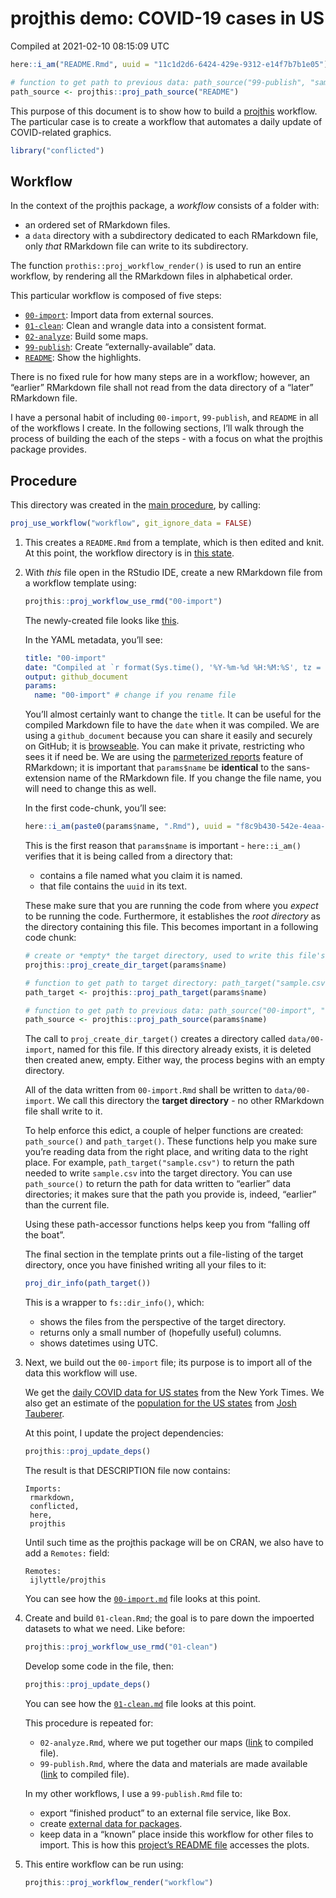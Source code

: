 projthis demo: COVID-19 cases in US
================
Compiled at 2021-02-10 08:15:09 UTC

``` r
here::i_am("README.Rmd", uuid = "11c1d2d6-6424-429e-9312-e14f7b7b1e05")

# function to get path to previous data: path_source("99-publish", "sample.csv")
path_source <- projthis::proj_path_source("README")
```

This purpose of this document is to show how to build a
[projthis](https://ijlyttle.github.io/projthis/) workflow. The
particular case is to create a workflow that automates a daily update of
COVID-related graphics.

``` r
library("conflicted")
```

## Workflow

In the context of the projthis package, a *workflow* consists of a
folder with:

  - an ordered set of RMarkdown files.
  - a `data` directory with a subdirectory dedicated to each RMarkdown
    file, only *that* RMarkdown file can write to its subdirectory.

The function `prothis::proj_workflow_render()` is used to run an entire
workflow, by rendering all the RMarkdown files in alphabetical order.

This particular workflow is composed of five steps:

  - [`00-import`](00-import.md): Import data from external sources.
  - [`01-clean`](01-clean.md): Clean and wrangle data into a consistent
    format.
  - [`02-analyze`](02-analyze.md): Build some maps.
  - [`99-publish`](99-publish.md): Create “externally-available” data.
  - [`README`](README.md): Show the highlights.

There is no fixed rule for how many steps are in a workflow; however, an
“earlier” RMarkdown file shall not read from the data directory of a
“later” RMarkdown file.

I have a personal habit of including `00-import`, `99-publish`, and
`README` in all of the workflows I create. In the following sections,
I’ll walk through the process of building the each of the steps - with
a focus on what the projthis package provides.

## Procedure

This directory was created in the [main procedure](../README.md), by
calling:

``` r
proj_use_workflow("workflow", git_ignore_data = FALSE)
```

1.  This creates a `README.Rmd` from a template, which is then edited
    and knit. At this point, the workflow directory is in [this
    state](https://github.com/ijlyttle/covidStates/tree/create-workflow/workflow).

2.  With *this* file open in the RStudio IDE, create a new RMarkdown
    file from a workflow template using:
    
    ``` r
    projthis::proj_workflow_use_rmd("00-import")
    ```
    
    The newly-created file looks like
    [this](https://github.com/ijlyttle/covidStates/blob/5acbfc5bc1c898c1210455f2c921732e100069a7/workflow/00-import.Rmd).
    
    In the YAML metadata, you’ll see:
    
    ``` yaml
    title: "00-import"
    date: "Compiled at `r format(Sys.time(), '%Y-%m-%d %H:%M:%S', tz = 'UTC')` UTC"
    output: github_document
    params:
      name: "00-import" # change if you rename file
    ```
    
    You’ll almost certainly want to change the `title`. It can be useful
    for the compiled Markdown file to have the `date` when it was
    compiled. We are using a `github_document` because you can share it
    easily and securely on GitHub; it is
    [browseable](https://happygitwithr.com/workflows-browsability.html).
    You can make it private, restricting who sees it if need be. We are
    using the [parmeterized
    reports](https://bookdown.org/yihui/rmarkdown/parameterized-reports.html)
    feature of RMarkdown; it is important that `params$name` be
    **identical** to the sans-extension name of the RMarkdown file. If
    you change the file name, you will need to change this as well.
    
    In the first code-chunk, you’ll see:
    
    ``` r
    here::i_am(paste0(params$name, ".Rmd"), uuid = "f8c9b430-542e-4eaa-b315-bad86866aa06")
    ```
    
    This is the first reason that `params$name` is important -
    `here::i_am()` verifies that it is being called from a directory
    that:
    
      - contains a file named what you claim it is named.
      - that file contains the `uuid` in its text.
    
    These make sure that you are running the code from where you
    *expect* to be running the code. Furthermore, it establishes the
    *root directory* as the directory containing this file. This becomes
    important in a following code chunk:
    
    ``` r
    # create or *empty* the target directory, used to write this file's data: 
    projthis::proj_create_dir_target(params$name)
    
    # function to get path to target directory: path_target("sample.csv")
    path_target <- projthis::proj_path_target(params$name)
    
    # function to get path to previous data: path_source("00-import", "sample.csv")
    path_source <- projthis::proj_path_source(params$name)
    ```
    
    The call to `proj_create_dir_target()` creates a directory called
    `data/00-import`, named for this file. If this directory already
    exists, it is deleted then created anew, empty. Either way, the
    process begins with an empty directory.
    
    All of the data written from `00-import.Rmd` shall be written to
    `data/00-import`. We call this directory the **target directory** -
    no other RMarkdown file shall write to it.
    
    To help enforce this edict, a couple of helper functions are
    created: `path_source()` and `path_target()`. These functions help
    you make sure you’re reading data from the right place, and writing
    data to the right place. For example, `path_target("sample.csv")` to
    return the path needed to write `sample.csv` into the target
    directory. You can use `path_source()` to return the path for data
    written to “earlier” data directories; it makes sure that the path
    you provide is, indeed, “earlier” than the current file.
    
    Using these path-accessor functions helps keep you from “falling off
    the boat”.
    
    The final section in the template prints out a file-listing of the
    target directory, once you have finished writing all your files to
    it:
    
    ``` r
    proj_dir_info(path_target())
    ```
    
    This is a wrapper to `fs::dir_info()`, which:
    
      - shows the files from the perspective of the target directory.
      - returns only a small number of (hopefully useful) columns.
      - shows datetimes using UTC.

3.  Next, we build out the `00-import` file; its purpose is to import
    all of the data this workflow will use.
    
    We get the [daily COVID data for US
    states](https://github.com/nytimes/covid-19-data/blob/master/us-states.csv)
    from the New York Times. We also get an estimate of the [population
    for the US
    states](https://github.com/JoshData/historical-state-population-csv/blob/primary/historical_state_population_by_year.csv)
    from [Josh Tauberer](https://github.com/JoshData).
    
    At this point, I update the project dependencies:
    
    ``` r
    projthis::proj_update_deps()
    ```
    
    The result is that DESCRIPTION file now contains:
    
        Imports: 
         rmarkdown,
         conflicted,
         here,
         projthis
    
    Until such time as the projthis package will be on CRAN, we also
    have to add a `Remotes:` field:
    
        Remotes:
         ijlyttle/projthis
    
    You can see how the
    [`00-import.md`](https://github.com/ijlyttle/covidStates/blob/workflow-import/workflow/00-import.md)
    file looks at this point.

4.  Create and build `01-clean.Rmd`; the goal is to pare down the
    impoerted datasets to what we need. Like before:
    
    ``` r
    projthis::proj_workflow_use_rmd("01-clean")
    ```
    
    Develop some code in the file, then:
    
    ``` r
    projthis::proj_update_deps()
    ```
    
    You can see how the
    [`01-clean.md`](https://github.com/ijlyttle/covidStates/blob/workflow-clean/workflow/01-clean.md)
    file looks at this point.
    
    This procedure is repeated for:
    
      - `02-analyze.Rmd`, where we put together our maps
        ([link](https://github.com/ijlyttle/covidStates/blob/workflow-analyze/workflow/02-analyze.md)
        to compiled file).
      - `99-publish.Rmd`, where the data and materials are made
        available
        ([link](https://github.com/ijlyttle/covidStates/blob/workflow-publish/workflow/99-publish.md)
        to compiled file).
    
    In my other workflows, I use a `99-publish.Rmd` file to:
    
      - export “finished product” to an external file service, like Box.
      - create [external data for
        packages](https://r-pkgs.org/data.html).
      - keep data in a “known” place inside this workflow for other
        files to import. This is how this [project’s README
        file](https://raw.githubusercontent.com/ijlyttle/covidStates/master/README.md)
        accesses the plots.

5.  This entire workflow can be run using:
    
    ``` r
    projthis::proj_workflow_render("workflow")
    ```
